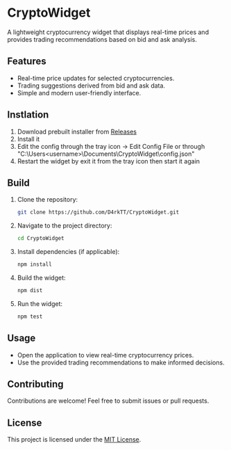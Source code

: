 # CryptoWidget

A lightweight cryptocurrency widget that displays real-time prices and provides trading recommendations based on bid and ask analysis.

## Features
- Real-time price updates for selected cryptocurrencies.
- Trading suggestions derived from bid and ask data.
- Simple and modern user-friendly interface.

## Instlation
1. Download prebuilt installer from [Releases](https://github.com/D4rkTT/CryptoWidget/releases)
2. Install it
3. Edit the config through the tray icon -> Edit Config File or through "C:\Users\<username>\Documents\CryptoWidget\config.json"
4. Restart the widget by exit it from the tray icon then start it again

## Build
1. Clone the repository:
   ```sh
   git clone https://github.com/D4rkTT/CryptoWidget.git
   ```
2. Navigate to the project directory:
   ```sh
   cd CryptoWidget
   ```
3. Install dependencies (if applicable):
   ```sh
   npm install
   ```
4. Build the widget:
   ```sh
   npm dist
   ```
5. Run the widget:
   ```sh
   npm test
   ```

## Usage
- Open the application to view real-time cryptocurrency prices.
- Use the provided trading recommendations to make informed decisions.

## Contributing
Contributions are welcome! Feel free to submit issues or pull requests.

## License
This project is licensed under the [MIT License](LICENSE).

